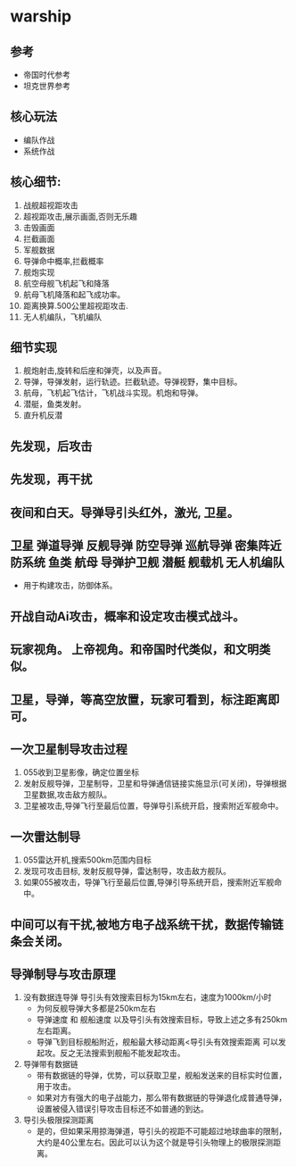 # warship 
## 参考
 * 帝国时代参考
 * 坦克世界参考

## 核心玩法
 * 编队作战
 * 系统作战

## 核心细节:
 1. 战舰超视距攻击
 2. 超视距攻击,展示画面,否则无乐趣
 3. 击毁画面
 4. 拦截画面
 5. 军舰数据
 6. 导弹命中概率,拦截概率
 7. 舰炮实现
 8. 航空母舰飞机起飞和降落
 9. 航母飞机降落和起飞成功率。
 10. 距离换算.500公里超视距攻击.
 11. 无人机编队，飞机编队
 
 ## 细节实现
  1. 舰炮射击,旋转和后座和弹壳，以及声音。
  2. 导弹，导弹发射，运行轨迹。拦截轨迹。导弹视野，集中目标。
  3. 航母，飞机起飞估计，飞机战斗实现。机炮和导弹。
  4. 潜艇，鱼类发射。
  5. 直升机反潜
  
 ## 先发现，后攻击
 ## 先发现，再干扰
 ## 夜间和白天。导弹导引头红外，激光, 卫星。
 ## 卫星 弹道导弹 反舰导弹 防空导弹 巡航导弹 密集阵近防系统 鱼类 航母 导弹护卫舰 潜艇 舰载机 无人机编队
   * 用于构建攻击，防御体系。
  
 
 ## 开战自动Ai攻击，概率和设定攻击模式战斗。
 
 
 
 ## 玩家视角。 上帝视角。和帝国时代类似，和文明类似。
 ## 卫星，导弹，等高空放置，玩家可看到，标注距离即可。
 ## 一次卫星制导攻击过程
   1. 055收到卫星影像，确定位置坐标
   2. 发射反舰导弹，卫星制导，卫星和导弹通信链接实施显示(可关闭)，导弹根据卫星数据,攻击敌方舰队。
   3. 卫星被攻击,导弹飞行至最后位置，导弹导引系统开启，搜索附近军舰命中。
 ## 一次雷达制导
   1. 055雷达开机,搜索500km范围内目标
   2. 发现可攻击目标, 发射反舰导弹，雷达制导，攻击敌方舰队。
   3. 如果055被攻击，导弹飞行至最后位置,导弹引导系统开启，搜索附近军舰命中。 
 ## 中间可以有干扰,被地方电子战系统干扰，数据传输链条会关闭。
 
 
 ## 导弹制导与攻击原理
  1. 没有数据连导弹 导引头有效搜索目标为15km左右，速度为1000km/小时
     * 为何反舰导弹大多都是250km左右
     * 导弹速度 和 舰船速度  以及导引头有效搜索目标，导致上述之多有250km左右距离。 
	 *  导弹飞到目标舰船附近，舰船最大移动距离<导引头有效搜索距离 可以发起攻。反之无法搜索到舰船不能发起攻击。
  2. 导弹带有数据链
     * 带有数据链的导弹，优势，可以获取卫星，舰船发送来的目标实时位置，用于攻击。
	 * 如果对方有强大的电子战能力，那么带有数据链的导弹退化成普通导弹，设置被侵入错误引导攻击目标还不如普通的到达。
  3. 导引头极限探测距离
     * 是的，但如果采用掠海弹道，导引头的视距不可能超过地球曲率的限制，大约是40公里左右。因此可以认为这个就是导引头物理上的极限探测距离。  
